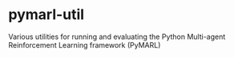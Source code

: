 # pymarl-util
Various utilities for running and evaluating the Python Multi-agent Reinforcement Learning framework (PyMARL)
